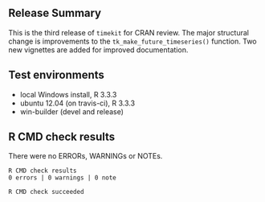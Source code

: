 ## Release Summary
This is the third release of `timekit` for CRAN review. The major structural change is improvements to the `tk_make_future_timeseries()` function. Two new vignettes are added for improved documentation.


## Test environments
* local Windows install, R 3.3.3
* ubuntu 12.04 (on travis-ci), R 3.3.3
* win-builder (devel and release)


## R CMD check results
There were no ERRORs, WARNINGs or NOTEs.

    R CMD check results
    0 errors | 0 warnings | 0 note 

    R CMD check succeeded
